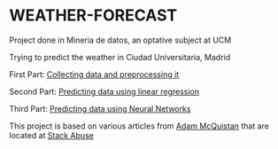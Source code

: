 # WEATHER-FORECAST

Project done in Mineria de datos, an optative subject at UCM

Trying to predict the weather in Ciudad Universitaria, Madrid

First Part: [Collecting data and preprocessing it](https://github.com/Plopezq/weather-forecast/blob/main/1-Collect-Preprocess.ipynb)

Second Part: [Predicting data using linear regression](https://github.com/Plopezq/weather-forecast/blob/main/2-Linear-Regression.ipynb)

Third Part: [Predicting data using Neural Networks](https://github.com/Plopezq/weather-forecast/blob/main/3-Neural-Network-Prediction.ipynb)

This project is based on various articles from [Adam McQuistan](https://twitter.com/adamjmcquistan) that are located at [Stack Abuse](https://stackabuse.com/)
